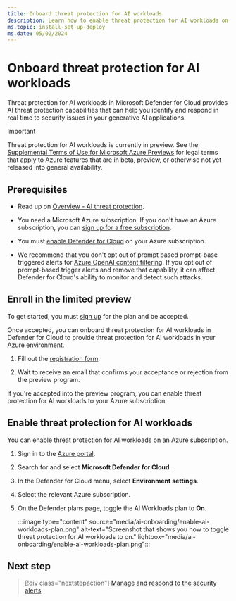 ```yaml
---
title: Onboard threat protection for AI workloads
description: Learn how to enable threat protection for AI workloads on your Azure subscription for Microsoft Defender for Cloud.
ms.topic: install-set-up-deploy
ms.date: 05/02/2024
---
```


# Onboard threat protection for AI workloads

Threat protection for AI workloads in Microsoft Defender for Cloud provides AI threat protection capabilities that can help you identify and respond in real time to security issues in your generative AI applications.

> [!IMPORTANT]
> Threat protection for AI workloads is currently in preview.
> See the [Supplemental Terms of Use for Microsoft Azure Previews](https://azure.microsoft.com/support/legal/preview-supplemental-terms/) for legal terms that apply to Azure features that are in beta, preview, or otherwise not yet released into general availability.

## Prerequisites

- Read up on [Overview - AI threat protection](ai-threat-protection.md).

- You need a Microsoft Azure subscription. If you don't have an Azure subscription, you can [sign up for a free subscription](https://azure.microsoft.com/pricing/free-trial/).

- You must [enable Defender for Cloud](get-started.md#enable-defender-for-cloud-on-your-azure-subscription) on your Azure subscription.

- We recommend that you don't opt out of prompt based prompt-base triggered alerts for [Azure OpenAI content filtering](../ai-services/openai/concepts/content-filter.md). If you opt out of prompt-based trigger alerts and remove that capability, it can affect Defender for Cloud's ability to monitor and detect such attacks.

## Enroll in the limited preview

To get started, you must [sign up](https://aka.ms/D4AI/PublicPreviewAccess) for the plan and be accepted. 

Once accepted, you can onboard threat protection for AI workloads  in Defender for Cloud to provide threat protection for AI workloads in your Azure environment.

1. Fill out the [registration form](https://aka.ms/D4AI/PublicPreviewAccess).

1. Wait to receive an email that confirms your acceptance or rejection from the preview program.

If you're accepted into the preview program, you can enable  threat protection for AI workloads to your Azure subscription.

## Enable threat protection for AI workloads

You can enable threat protection for AI workloads on an Azure subscription.

1. Sign in to the [Azure portal](https://portal.azure.com).

1. Search for and select **Microsoft Defender for Cloud**.

1. In the Defender for Cloud menu, select **Environment settings**.

1. Select the relevant Azure subscription.

1. On the Defender plans page, toggle the AI Workloads plan to **On**.

    :::image type="content" source="media/ai-onboarding/enable-ai-workloads-plan.png" alt-text="Screenshot that shows you how to toggle threat protection for AI workloads to on." lightbox="media/ai-onboarding/enable-ai-workloads-plan.png":::

## Next step

> [!div class="nextstepaction"]
> [Manage and respond to the security alerts](managing-and-responding-alerts.yml)

